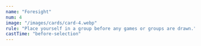 ```yaml
---
name: "Foresight"
num: 4
image: "/images/cards/card-4.webp"
rule: "Place yourself in a group before any games or groups are drawn."
castTime: "before-selection"
---
```

